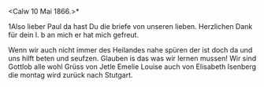  <Calw 10 Mai 1866.>*

1Also lieber Paul da hast Du die briefe von unseren lieben. Herzlichen Dank für dein l. b an mich er hat mich gefreut.

Wenn wir auch nicht immer des Heilandes nahe spüren der ist doch da und uns hilft beten und seufzen. Glauben is das was wir lernen mussen! Wir sind Gottlob alle wohl Grüss von Jetle Emelie Louise auch von Elisabeth Isenberg die montag wird zurück nach Stutgart.
